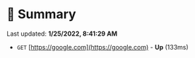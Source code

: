 # 📖 Summary
Last updated: **1/25/2022, 8:41:29 AM**

- `GET` [https://google.com](https://google.com) - **Up** (133ms)
